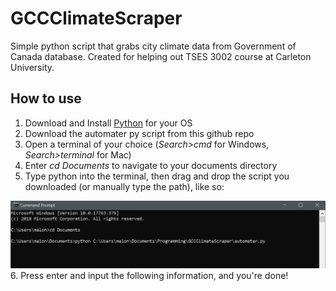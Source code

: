 # GCCClimateScraper
Simple python script that grabs city climate data from Government of Canada database. Created for helping out TSES 3002 course at Carleton University.

## How to use
1. Download and Install [Python](https://www.python.org/downloads/) for your OS
2. Download the automater py script from this github repo
3. Open a terminal of your choice (*Search>cmd* for Windows, *Search>terminal* for Mac)
4. Enter *cd Documents* to navigate to your documents directory
5. Type python into the terminal, then drag and drop the script you downloaded (or manually type the path), like so:

![screenshot](./TerminalScreenshot.png)
6. Press enter and input the following information, and you're done!



